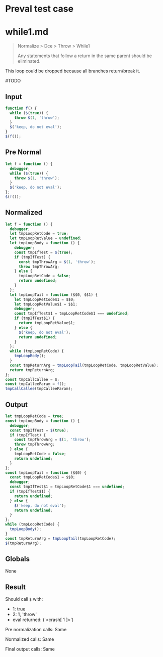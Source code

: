 # Preval test case

# while1.md

> Normalize > Dce > Throw > While1
>
> Any statements that follow a return in the same parent should be eliminated.

This loop could be dropped because all branches return/break it.

#TODO

## Input

`````js filename=intro
function f() {
  while ($(true)) {
    throw $(1, 'throw');
  }
  $('keep, do not eval');
}
$(f());
`````

## Pre Normal

`````js filename=intro
let f = function () {
  debugger;
  while ($(true)) {
    throw $(1, 'throw');
  }
  $('keep, do not eval');
};
$(f());
`````

## Normalized

`````js filename=intro
let f = function () {
  debugger;
  let tmpLoopRetCode = true;
  let tmpLoopRetValue = undefined;
  let tmpLoopBody = function () {
    debugger;
    const tmpIfTest = $(true);
    if (tmpIfTest) {
      const tmpThrowArg = $(1, 'throw');
      throw tmpThrowArg;
    } else {
      tmpLoopRetCode = false;
      return undefined;
    }
  };
  let tmpLoopTail = function ($$0, $$1) {
    let tmpLoopRetCode$1 = $$0;
    let tmpLoopRetValue$1 = $$1;
    debugger;
    const tmpIfTest$1 = tmpLoopRetCode$1 === undefined;
    if (tmpIfTest$1) {
      return tmpLoopRetValue$1;
    } else {
      $('keep, do not eval');
      return undefined;
    }
  };
  while (tmpLoopRetCode) {
    tmpLoopBody();
  }
  const tmpReturnArg = tmpLoopTail(tmpLoopRetCode, tmpLoopRetValue);
  return tmpReturnArg;
};
const tmpCallCallee = $;
const tmpCalleeParam = f();
tmpCallCallee(tmpCalleeParam);
`````

## Output

`````js filename=intro
let tmpLoopRetCode = true;
const tmpLoopBody = function () {
  debugger;
  const tmpIfTest = $(true);
  if (tmpIfTest) {
    const tmpThrowArg = $(1, 'throw');
    throw tmpThrowArg;
  } else {
    tmpLoopRetCode = false;
    return undefined;
  }
};
const tmpLoopTail = function ($$0) {
  const tmpLoopRetCode$1 = $$0;
  debugger;
  const tmpIfTest$1 = tmpLoopRetCode$1 === undefined;
  if (tmpIfTest$1) {
    return undefined;
  } else {
    $('keep, do not eval');
    return undefined;
  }
};
while (tmpLoopRetCode) {
  tmpLoopBody();
}
const tmpReturnArg = tmpLoopTail(tmpLoopRetCode);
$(tmpReturnArg);
`````

## Globals

None

## Result

Should call `$` with:
 - 1: true
 - 2: 1, 'throw'
 - eval returned: ('<crash[ 1 ]>')

Pre normalization calls: Same

Normalized calls: Same

Final output calls: Same
